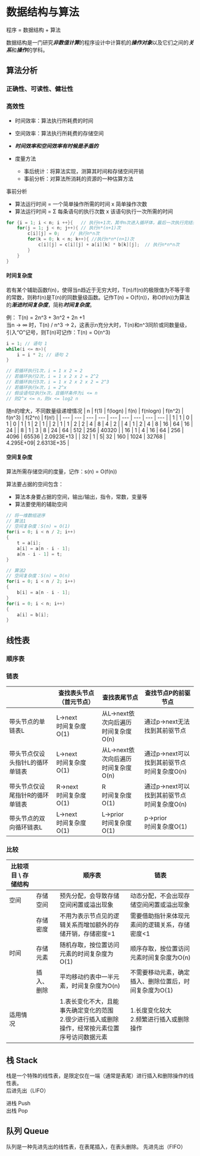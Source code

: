 # 数据结构与算法

程序 = 数据结构 + 算法

数据结构是一门研究***非数值计算***的程序设计中计算机的***操作对象***以及它们之间的***关系***和***操作***的学科。

## 算法分析

### 正确性、可读性、健壮性

### 高效性
* 时间效率：算法执行所耗费的时间
* 空间效率：算法执行所耗费的存储空间
* ***时间效率和空间效率有时候是矛盾的***

* 度量方法
   * 事后统计：将算法实现，测算其时间和存储空间开销
   * 事前分析：对算法所消耗的资源的一种估算方法

事前分析
  * 算法运行时间 = 一个简单操作所需的时间 x 简单操作次数
  * 算法运行时间 = Σ 每条语句的执行次数 x 该语句执行一次所需的时间

```C++
for {i = 1; i < n; i ++}{   // 执行n+1次，其中n次进入循环体，最后一次执行完结束循环
    for(j = 1; j < n; j++){ // 执行n*(n+1)次
        c[i][j] = 0;    // 执行n*n次
        for(k = 0; k < n; k++){ //执行n*n*(n+1)次
            c[i][j] = c[i][j] + a[i][k] * b[k][j];  // 执行n*n*n次
        }
    }
}
```

#### 时间复杂度
若有某个辅助函数f(n)，使得当n趋近于无穷大时，T(n)/f(n)的极限值为不等于零的常数，则称f(n)是T(n)的同数量级函数。记作T(n) = O(f(n))，称O(f(n))为算法的***渐进时间复杂度***，简称***时间复杂度***。  

例：  T(n) = 2n^3 + 3n^2 + 2n +1  
当n -> ∞ 时，T(n) / n^3 -> 2，这表示n充分大时，T(n)和n^3同阶或同数量级，引入“O”记号，则T(n)可记作：T(n) = O(n^3)

```C++
i = 1; // 语句 1
while(i <= n>){
    i = i * 2; // 语句 2
}

// 若循环执行1次，i = 1 x 2 = 2
// 若循环执行2次，i = 1 x 2 x 2 = 2^2
// 若循环执行3次，i = 1 x 2 x 2 x 2 = 2^3
// 若循环执行x次，i = 2^x
// 假设语句2执行x次，且循环条件为i <= n
// 则2^x <= n，则x <= log2 n
```
随n的增大，不同数量级递增情况
| n | f(1) | f(logn) | f(n) | f(nlogn) | f(n^2) | f(n^3) | f(2^n) | f(n!) |
| --- | --- | --- | --- | --- | --- | --- | --- | --- |
| 1 | 1 | 0 | 1 | 0 | 1 | 1 | 2 | 1 |
| 2 | 1 | 1 | 2 | 2 | 4 | 8 | 4 | 2 |
| 4 | 1 | 2 | 4 | 8 | 16 | 64 | 16 | 24 |
| 8 | 1 | 3 | 8 | 24 | 64 | 512 | 256 | 40320 |
| 16 | 1 | 4 | 16 | 64 | 256 | 4096 | 65536 | 2.0923E+13 |
| 32 | 1 | 5| 32 | 160 | 1024 | 32768 | 4.295E+09| 2.6313E+35 |

#### 空间复杂度
算法所需存储空间的度量，记作：s(n) = O(f(n))

算法要占据的空间包含：  
  * 算法本身要占据的空间，输出/输出，指令，常数，变量等
  * 算法要使用的辅助空间

```C++
// 将一维数组逆序
// 算法1
// 空间复杂度：S(n) = O(1)
for(i = 0; i < n / 2; i++)
{
    t = a[i];
    a[i] = a[n - i - 1];
    a[n - i - 1] = t;
}

// 算法2
// 空间复杂度：S(n) = O(n)
for(i = 0; i < n / 2; i++)
{
    b[i] = a[n - i - 1];
}
for(i = 0; i < n; i++)
{
    a[i] = b[i];
}

```

## 线性表

### 顺序表

### 链表
|     | 查找表头节点（首元节点） | 查找表尾节点 | 查找节点P的前驱节点 |
| --- | --- | --- | --- |
| 带头节点的单链表L | L->next <br> 时间复杂度O(1) | 从L->next依次向后遍历 <br> 时间复杂度O(n) | 通过p->next无法找到其前驱节点 |
| 带头节点仅设头指针L的循环单链表 | L->next <br> 时间复杂度O(1) | 从L->next依次向后遍历 <br> 时间复杂度O(n) | 通过p->next可以找到其前驱节点 <br> 时间复杂度O(n) |
| 带头节点仅设尾指针R的循环单链表| R->next <br> 时间复杂度O(1) | R <br> 时间复杂度O(1) | 通过p->next可以找到其前驱节点 <br> 时间复杂度O(n) |
| 带头节点的双向循环链表L | L->next <br> 时间复杂度O(1) | L->prior <br> 时间复杂度O(1) | p->prior <br> 时间复杂度O(1) |

### 比较
| 比较项目 \ 存储结构 | | 顺序表 | 链表 |
| ----------------- | --- | ------ | ---- |
| 空间 | 存储空间 | 预先分配，会导致存储空间闲置或溢出现象 | 动态分配，不会出现存储空间闲置或溢出现象 |
|      | 存储密度 | 不用为表示节点见的逻辑关系而增加额外的存储开销，存储密度=1 | 需要借助指针来体现元素间的逻辑关系，存储密度<1 |
| 时间 | 存储元素 | 随机存取，按位置访问元素的时间复杂度为O(1) | 顺序存取，按位置访问元素时间复杂度为O(n) |
|      | 插入、删除 | 平均移动约表中一半元素，时间复杂度为O(n) | 不需要移动元素，确定插入、删除位置后，时间复杂度为O(1) |
| 适用情况 |  | 1.表长变化不大，且能事先确定变化的范围 <br> 2.很少进行插入或删除操作，经常按元素位置序号访问数据元素 | 1.长度变化较大 <br> 2.频繁进行插入或删除操作 |

## 栈 Stack
栈是一个特殊的线性表，是限定仅在一端（通常是表尾）进行插入和删除操作的线性表。  
后进先出（LIFO）

进栈 Push  
出栈 Pop

## 队列 Queue
队列是一种先进先出的线性表，在表尾插入，在表头删除。
先进先出（FIFO）
